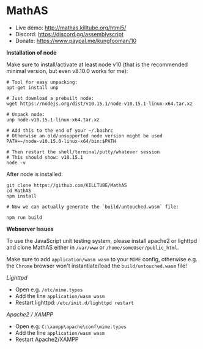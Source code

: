 # MathAS

* Live demo: http://mathas.killtube.org/html5/
* Discord: https://discord.gg/assemblyscript
* Donate: https://www.paypal.me/kungfooman/10

**Installation of node**

Make sure to install/activate at least node v10 (that is the recommended minimal version, but even v8.10.0 works for me):

```shell
# Tool for easy unpacking:
apt-get install unp

# Just download a prebuilt node:
wget https://nodejs.org/dist/v10.15.1/node-v10.15.1-linux-x64.tar.xz

# Unpack node:
unp node-v10.15.1-linux-x64.tar.xz

# Add this to the end of your ~/.bashrc
# Otherwise an old/unsupported node version might be used
PATH=~/node-v10.15.0-linux-x64/bin:$PATH

# Then restart the shell/terminal/putty/whatever session
# This should show: v10.15.1
node -v
```

After node is installed:

```
git clone https://github.com/KILLTUBE/MathAS
cd MathAS
npm install

# Now we can actually generate the `build/untouched.wasm` file:

npm run build
```

**Webserver Issues**

To use the JavaScript unit testing system, please install apache2 or lighttpd and clone MathAS either in `/var/www` or `/home/someUser/public_html`.

Make sure to add `application/wasm wasm` to your `MIME` config, otherwise e.g. the `Chrome` browser won't instantiate/load the `build/untouched.wasm` file!

*Lighttpd*

* Open e.g. `/etc/mime.types`
* Add the line `application/wasm wasm`
* Restart lighttpd: `/etc/init.d/lighttpd restart`

*Apache2 / XAMPP*

* Open e.g. `C:\xampp\apache\conf\mime.types`
* Add the line `application/wasm wasm`
* Restart Apache2/XAMPP
